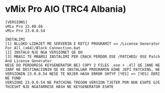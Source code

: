 # vMix Pro AIO (TRC4 Albania)

    [VERSIONS]
    vMix Pro 22.00.66
    vMix Pro 23.0.0.54
    
    INSTALIMI
    [1] BLLOKO LIDHJET ME SERVERIN E KETIJ PROGRAMIT => /License Generator For All (x64)/Block Connection.bat
    [2] INSTALO NJE NGA VERSIONET QE DO
    [3] MBASI TE MBAROJ INSTALIMI PER CRACK PERDOR OSE /PATCHED/ OSE Patch And License Generator
    NESE DO PERDORESG KEYGENERATOR BEJ COPY 2 FILES .exe + .dll QE JANE NE ZARF NE DESTINACIONIN QE KE INSTALUAR PROGRAMIN EDHE JEPI PATCHING, NE VERSIONIN 23.0.0.54 NESE TE NXJER HASH ERROR SHTYP [YES] => [YES] DERI NE FUND
    VERSIONI 23.0.0.54 NE PATCHING TREGON VERSION TJETER POR NUK ESHTE GJE THJESHT NJE NGATARRESE HASH NE KEYGENERATOR ESHTE

